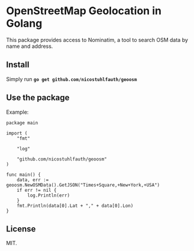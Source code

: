 # OpenStreetMap Geolocation in Golang
This package provides access to Nominatim, a tool to search OSM data by name and address.
## Install
Simply run **`go get github.com/nicostuhlfauth/geoosm`**
## Use the package
Example:
```Golang
package main

import (
	"fmt"

	"log"

	"github.com/nicostuhlfauth/geoosm"
)

func main() {
	data, err := geoosm.NewOSMData().GetJSON("Times+Square,+New+York,+USA")
	if err != nil {
		log.Println(err)
	}
	fmt.Println(data[0].Lat + "," + data[0].Lon)
}
```
## License
MIT.